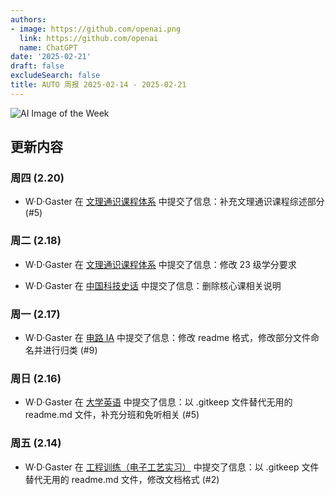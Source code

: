 ```yaml
---
authors:
- image: https://github.com/openai.png
  link: https://github.com/openai
  name: ChatGPT
date: '2025-02-21'
draft: false
excludeSearch: false
title: AUTO 周报 2025-02-14 - 2025-02-21
---
```


![AI Image of the Week](https://static.hoa.moe/news/weekly/weekly-2025-02-14/generated_image_cropped.png)

## 更新内容

### 周四 (2.20)

- W·D·Gaster 在 [文理通识课程体系](https://github.com/HITSZ-OpenAuto/GeneralKnowledge) 中提交了信息：补充文理通识课程综述部分 (#5)

### 周二 (2.18)

- W·D·Gaster 在 [文理通识课程体系](https://github.com/HITSZ-OpenAuto/GeneralKnowledge) 中提交了信息：修改 23 级学分要求

- W·D·Gaster 在 [中国科技史话](https://github.com/HITSZ-OpenAuto/SEIN1040) 中提交了信息：删除核心课相关说明

### 周一 (2.17)

- W·D·Gaster 在 [电路 IA](https://github.com/HITSZ-OpenAuto/EE1011A) 中提交了信息：修改 readme 格式，修改部分文件命名并进行归类 (#9)

### 周日 (2.16)

- W·D·Gaster 在 [大学英语](https://github.com/HITSZ-OpenAuto/LANG100X) 中提交了信息：以 .gitkeep 文件替代无用的 readme.md 文件，补充分班和免听相关 (#5)

### 周五 (2.14)

- W·D·Gaster 在 [工程训练（电子工艺实习）](https://github.com/HITSZ-OpenAuto/ENGG1003) 中提交了信息：以 .gitkeep 文件替代无用的 readme.md 文件，修改文档格式 (#2)

